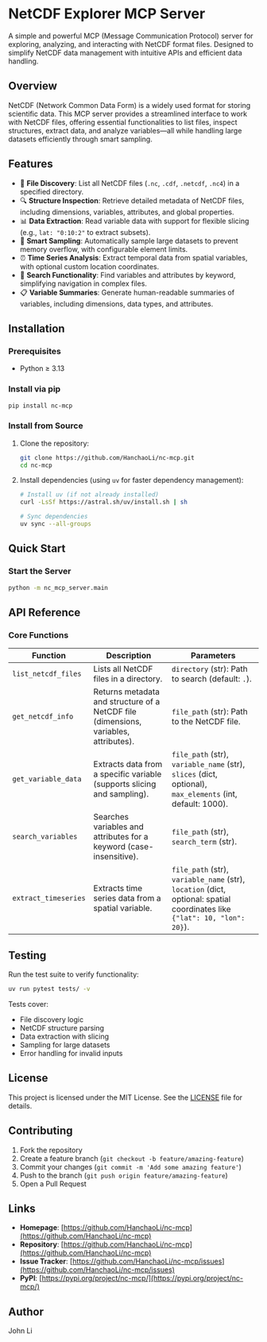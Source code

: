 # NetCDF Explorer MCP Server

A simple and powerful MCP (Message Communication Protocol) server for exploring, analyzing, and interacting with NetCDF format files. Designed to simplify NetCDF data management with intuitive APIs and efficient data handling.


## Overview

NetCDF (Network Common Data Form) is a widely used format for storing scientific data. This MCP server provides a streamlined interface to work with NetCDF files, offering essential functionalities to list files, inspect structures, extract data, and analyze variables—all while handling large datasets efficiently through smart sampling.


## Features

- 📁 **File Discovery**: List all NetCDF files (`.nc`, `.cdf`, `.netcdf`, `.nc4`) in a specified directory.
- 🔍 **Structure Inspection**: Retrieve detailed metadata of NetCDF files, including dimensions, variables, attributes, and global properties.
- 📊 **Data Extraction**: Read variable data with support for flexible slicing (e.g., `lat: "0:10:2"` to extract subsets).
- 🧠 **Smart Sampling**: Automatically sample large datasets to prevent memory overflow, with configurable element limits.
- ⏰ **Time Series Analysis**: Extract temporal data from spatial variables, with optional custom location coordinates.
- 🔎 **Search Functionality**: Find variables and attributes by keyword, simplifying navigation in complex files.
- 📋 **Variable Summaries**: Generate human-readable summaries of variables, including dimensions, data types, and attributes.


## Installation

### Prerequisites
- Python ≥ 3.13


### Install via pip
```bash
pip install nc-mcp
```

### Install from Source
1. Clone the repository:
   ```bash
   git clone https://github.com/HanchaoLi/nc-mcp.git
   cd nc-mcp
   ```

2. Install dependencies (using `uv` for faster dependency management):
   ```bash
   # Install uv (if not already installed)
   curl -LsSf https://astral.sh/uv/install.sh | sh

   # Sync dependencies
   uv sync --all-groups
   ```


## Quick Start

### Start the Server
```bash
python -m nc_mcp_server.main
```

## API Reference

### Core Functions

| Function               | Description                                                                 | Parameters                                                                 |
|------------------------|-----------------------------------------------------------------------------|-----------------------------------------------------------------------------|
| `list_netcdf_files`    | Lists all NetCDF files in a directory.                                      | `directory` (str): Path to search (default: `.`).                          |
| `get_netcdf_info`      | Returns metadata and structure of a NetCDF file (dimensions, variables, attributes). | `file_path` (str): Path to the NetCDF file.                                |
| `get_variable_data`    | Extracts data from a specific variable (supports slicing and sampling).     | `file_path` (str), `variable_name` (str), `slices` (dict, optional), `max_elements` (int, default: 1000). |
| `search_variables`     | Searches variables and attributes for a keyword (case-insensitive).         | `file_path` (str), `search_term` (str).                                    |
| `extract_timeseries`   | Extracts time series data from a spatial variable.                          | `file_path` (str), `variable_name` (str), `location` (dict, optional: spatial coordinates like `{"lat": 10, "lon": 20}`). |


## Testing

Run the test suite to verify functionality:
```bash
uv run pytest tests/ -v
```

Tests cover:
- File discovery logic
- NetCDF structure parsing
- Data extraction with slicing
- Sampling for large datasets
- Error handling for invalid inputs


## License

This project is licensed under the MIT License. See the [LICENSE](LICENSE) file for details.


## Contributing

1. Fork the repository
2. Create a feature branch (`git checkout -b feature/amazing-feature`)
3. Commit your changes (`git commit -m 'Add some amazing feature'`)
4. Push to the branch (`git push origin feature/amazing-feature`)
5. Open a Pull Request


## Links

- **Homepage**: [https://github.com/HanchaoLi/nc-mcp](https://github.com/HanchaoLi/nc-mcp)
- **Repository**: [https://github.com/HanchaoLi/nc-mcp](https://github.com/HanchaoLi/nc-mcp)
- **Issue Tracker**: [https://github.com/HanchaoLi/nc-mcp/issues](https://github.com/HanchaoLi/nc-mcp/issues)
- **PyPI**: [https://pypi.org/project/nc-mcp/](https://pypi.org/project/nc-mcp/)


## Author

John Li